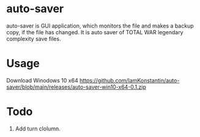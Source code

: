 # auto-saver
auto-saver is GUI application, which monitors the file and makes a backup copy, if the file has changed. It is auto saver of TOTAL WAR legendary complexity save files.

# Usage
Download Winodows 10 x64 https://github.com/IamKonstantin/auto-saver/blob/main/releases/auto-saver-win10-x64-0.1.zip

# Todo
1. Add turn clolumn.
